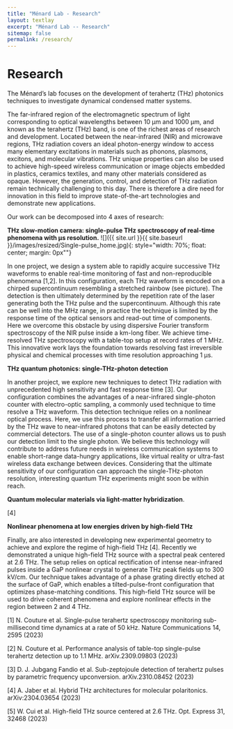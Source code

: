 ```yaml
---
title: "Ménard Lab - Research"
layout: textlay
excerpt: "Ménard Lab -- Research"
sitemap: false
permalink: /research/
---
```


# Research

The Ménard’s lab focuses on the development of terahertz (THz) photonics techniques to investigate dynamical condensed matter systems. 

The far-infrared region of the electromagnetic spectrum of light corresponding to optical wavelengths between 10 µm and 1000 µm, and known as the terahertz (THz) band, is one of the richest areas of research and development. Located between the near-infrared (NIR) and microwave regions, THz radiation covers an ideal photon-energy window to access many elementary excitations in materials such as phonons, plasmons, excitons, and molecular vibrations. THz unique properties can also be used to achieve high-speed wireless communication or image objects embedded in plastics, ceramics textiles, and many other materials considered as opaque. However, the generation, control, and detection of THz radiation remain technically challenging to this day. There is therefore a dire need for innovation in this field to improve state-of-the-art technologies and demonstrate new applications. 

Our work can be decomposed into 4 axes of research:  


**THz slow-motion camera: single-pulse THz spectroscopy of real-time phenomena with µs resolution.** 
![]({{ site.url }}{{ site.baseurl }}/images/resized/Single-pulse_home.jpg){: style="width: 70%; float: center; margin: 0px""}

In one project, we design a system able to rapidly acquire successive THz waveforms to enable real-time monitoring of fast and non-reproducible phenomena [1,2]. In this configuration, each THz waveform is encoded on a chirped supercontinuum resembling a stretched rainbow (see picture). The detection is then ultimately determined by the repetition rate of the laser generating both the THz pulse and the supercontinuum. Although this rate can be well into the MHz range, in practice the technique is limited by the response time of the optical sensors and read-out time of components. Here we overcome this obstacle by using dispersive Fourier transform spectroscopy of the NIR pulse inside a km-long fiber. We achieve time-resolved THz spectroscopy with a table-top setup at record rates of 1 MHz. This innovative work lays the foundation towards resolving fast irreversible physical and chemical processes with time resolution approaching 1 µs. 




**THz quantum photonics: single-THz-photon detection**

In another project, we explore new techniques to detect THz radiation with unprecedented high sensitivity and fast response time [3]. Our configuration combines the advantages of a near-infrared single-photon counter with electro-optic sampling, a commonly used technique to time resolve a THz waveform. This detection technique relies on a nonlinear optical process. Here, we use this process to transfer all information carried by the THz wave to near-infrared photons that can be easily detected by commercial detectors. The use of a single-photon counter allows us to push our detection limit to the single photon. We believe this technology will contribute to address future needs in wireless communication systems to enable short-range data-hungry applications, like virtual reality or ultra-fast wireless data exchange between devices. Considering that the ultimate sensitivity of our configuration can approach the single-THz-photon resolution, interesting quantum THz experiments might soon be within reach.

**Quantum molecular materials via light-matter hybridization**.

[4]


**Nonlinear phenomena at low energies driven by high-field THz** 

Finally, are also interested in developing new experimental geometry to achieve and explore the regime of high-field THz [4]. Recently we demonstrated a unique high-field THz source with a spectral peak centered at 2.6 THz. The setup relies on optical rectification of intense near-infrared pulses inside a GaP nonlinear crystal to generate THz peak fields up to 300 kV/cm. Our technique takes advantage of a phase grating directly etched at the surface of GaP, which enables a tilted-pulse-front configuration that optimizes phase-matching conditions. This high-field THz source will be used to drive coherent phenomena and explore nonlinear effects in the region between 2 and 4 THz.

[1]	N. Couture et al. Single-pulse terahertz spectroscopy monitoring sub-millisecond time dynamics at a rate of 50 kHz. Nature Communications 14, 2595 (2023)

[2]	N. Couture et al. Performance analysis of table-top single-pulse terahertz detection up to 1.1 MHz. arXiv.2309.09803 (2023)

[3]	D. J. Jubgang Fandio et al. Sub-zeptojoule detection of terahertz pulses by parametric frequency upconversion. arXiv.2310.08452 (2023)

[4]	A. Jaber et al. Hybrid THz architectures for molecular polaritonics. arXiv:2304.03654 (2023)

[5]	W. Cui et al. High-field THz source centered at 2.6 THz. Opt. Express 31, 32468 (2023)  

